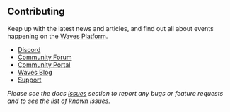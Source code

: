 ## Contributing

Keep up with the latest news and articles, and find out all about events happening on the [Waves Platform](https://wavesplatform.com/).

* [Discord](https://discord.gg/cnFmDyA)
* [Community Forum](https://forum.wavesplatform.com/)
* [Community Portal](https://wavescommunity.com/)
* [Waves Blog](https://blog.wavesplatform.com/)
* [Support](https://support.wavesplatform.com/)

_Please see the docs _[_issues_](https://github.com/wavesplatform/waves-documentation/issues)_ section to report any bugs or feature requests and to see the list of known issues._

